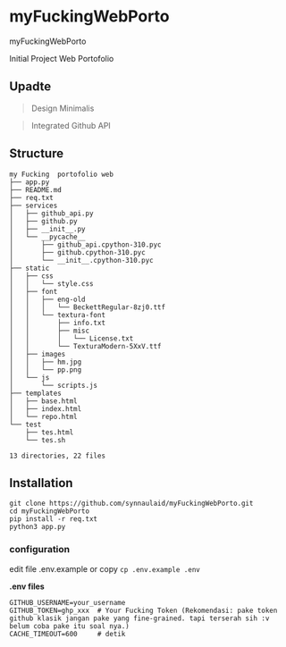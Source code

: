 # myFuckingWebPorto
myFuckingWebPorto 

Initial Project Web Portofolio
## Upadte
> Design Minimalis 

> Integrated Github API

## Structure
```
my Fucking  portofolio web
├── app.py
├── README.md
├── req.txt
├── services
│   ├── github_api.py
│   ├── github.py
│   ├── __init__.py
│   └── __pycache__
│       ├── github_api.cpython-310.pyc
│       ├── github.cpython-310.pyc
│       └── __init__.cpython-310.pyc
├── static
│   ├── css
│   │   └── style.css
│   ├── font
│   │   ├── eng-old
│   │   │   └── BeckettRegular-8zj0.ttf
│   │   └── textura-font
│   │       ├── info.txt
│   │       ├── misc
│   │       │   └── License.txt
│   │       └── TexturaModern-5XxV.ttf
│   ├── images
│   │   ├── hm.jpg
│   │   └── pp.png
│   └── js
│       └── scripts.js
├── templates
│   ├── base.html
│   ├── index.html
│   └── repo.html
└── test
    ├── tes.html
    └── tes.sh

13 directories, 22 files
```

## Installation
```
git clone https://github.com/synnaulaid/myFuckingWebPorto.git
cd myFuckingWebPorto 
pip install -r req.txt
python3 app.py
```

### configuration
edit file .env.example or copy
``` cp .env.example .env ```

<b>.env files</b>
```
GITHUB_USERNAME=your_username
GITHUB_TOKEN=ghp_xxx  # Your Fucking Token (Rekomendasi: pake token github klasik jangan pake yang fine-grained. tapi terserah sih :v belum coba pake itu soal nya.)
CACHE_TIMEOUT=600     # detik
```


